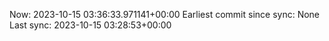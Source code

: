 Now: 2023-10-15 03:36:33.971141+00:00 Earliest commit since sync: None Last sync: 2023-10-15 03:28:53+00:00
